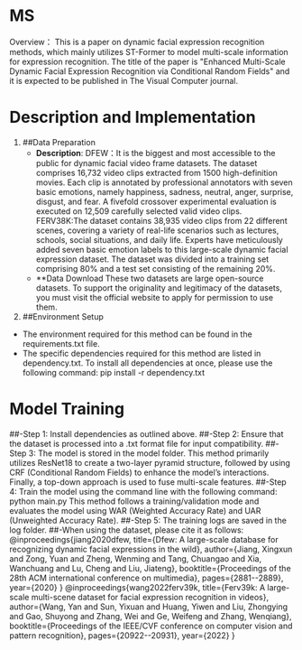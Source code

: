 # MS
Overview：
This is a paper on dynamic facial expression recognition methods, which mainly utilizes ST-Former to model multi-scale information for expression recognition. The title of the paper is "Enhanced Multi-Scale Dynamic Facial Expression Recognition via Conditional Random Fields" and it is expected to be published in The Visual Computer journal. 
# Description and Implementation
1. ##Data Preparation
   - **Description**: 
    DFEW：It is the biggest and most accessible to the public for dynamic facial video frame datasets. The dataset comprises 16,732 video clips extracted from 1500 high-definition movies. Each clip is annotated by professional annotators with seven basic emotions, namely happiness, sadness, neutral, anger, surprise, disgust, and fear. A fivefold crossover experimental evaluation is
executed on 12,509 carefully selected valid video clips.
    FERV38K:The dataset contains 38,935 video clips from 22 different scenes, covering a variety of real-life scenarios such as lectures, schools, social situations, and daily life. Experts have meticulously added seven basic emotion labels to this large-scale dynamic facial expression dataset. The dataset was divided into a training set comprising 80% and a test set consisting of the remaining 20%.
   - **Data Download
    These two datasets are large open-source datasets. To support the originality and legitimacy of the datasets, you must visit the official website to apply for permission to use them.
2. ##Environment Setup
  - The environment required for this method can be found in the requirements.txt file.
  - The specific dependencies required for this method are listed in dependency.txt. To install all dependencies at once, please use the following command:
    pip install -r dependency.txt 
# Model Training
  ##-Step 1: Install dependencies as outlined above.
  ##-Step 2: Ensure that the dataset is processed into a .txt format file for input compatibility.
  ##-Step 3: The model is stored in the model folder. This method primarily utilizes ResNet18 to create a two-layer pyramid structure, followed by using CRF (Conditional Random Fields) to enhance the model’s interactions. Finally, a top-down approach is used to fuse multi-scale features.
  ##-Step 4: Train the model using the command line with the following command:
    python main.py
    This method follows a training/validation mode and evaluates the model using WAR (Weighted Accuracy Rate) and UAR (Unweighted Accuracy Rate).
  ##-Step 5: The training logs are saved in the log folder.
  ##-When using the dataset, please cite it as follows:
    	@inproceedings{jiang2020dfew,
      title={Dfew: A large-scale database for recognizing dynamic facial expressions in the wild},
      author={Jiang, Xingxun and Zong, Yuan and Zheng, Wenming and Tang, Chuangao and Xia, Wanchuang and Lu, Cheng and Liu, Jiateng},
      booktitle={Proceedings of the 28th ACM international conference on multimedia},
      pages={2881--2889},
      year={2020}
    }
      @inproceedings{wang2022ferv39k,
        title={Ferv39k: A large-scale multi-scene dataset for facial expression recognition in videos},
        author={Wang, Yan and Sun, Yixuan and Huang, Yiwen and Liu, Zhongying and Gao, Shuyong and Zhang, Wei and Ge, Weifeng and Zhang, Wenqiang},
        booktitle={Proceedings of the IEEE/CVF conference on computer vision and pattern recognition},
        pages={20922--20931},
        year={2022}
      }

